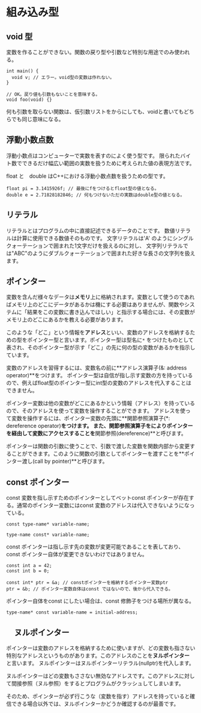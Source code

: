 # 組み込み型
## void 型
変数を作ることができない。関数の戻り型や引数など特別な用途でのみ使われる。
```
int main() {
  void v; // エラー。void型の変数は作れない。
}

// OK。戻り値も引数もないことを意味する。
void foo(void) {}
```
何も引数を取らない関数は、仮引数リストをからにしても、voidと書いてもどちらでも同じ意味になる。

## 浮動小数点数
浮動小数点はコンピューターで実数を表すのによく使う型です。
限られたバイト数でできるだけ幅広い範囲の実数を扱うために考えられた値の表現方法です。

float と　double はC++における浮動小数点数を扱うための型です。
```
float pi = 3.1415926f; // 最後にfをつけるとfloat型の値となる。
double e = 2.71828182846; // 何もつけないただの実数はdouble型の値となる。
```

## リテラル
リテラルとはプログラムの中に直接記述できるデータのことです。
数値リテラルは計算に使用できる数値そのものです。
文字リテラルは'A' のようにシングルクォーテーションで囲まれた1文字だけを扱えるのに対し、
文字列リテラルでは"ABC"のようにダブルクォーテーションで囲まれた好きな長さの文字列を扱えます。

## ポインター
変数を含んだ様々なデータは**メモリ**上に格納されます。変数として使うのであればメモリ上のどこにデータがあるかは機にする必要はありませんが、関数やシステムに「結果をこの変数に書き込んでほしい」と指示する場合には、その変数がメモリ上のどこにあるかを教える必要があります。

このような「どこ」という情報を**アドレス**といい、変数のアドレスを格納するための型をポインター型と言います。ポインター型は型名に`*` をつけたものとして表され、そのポインター型が示す「どこ」の先に何の型の変数があるかを指示しています。

変数のアドレスを習得するには、変数名の前に**アドレス演算子(&: address operator)**をつけます。
ポインター型は自信が指し示す変数の方を持っているので、例えばfloat型のポインター型にint型の変数のアドレスを代入することはできません。

ポインター変数は他の変数がどこにあるかという情報（アドレス）を持っているので、そのアドレスを使って変数を操作することができます。
アドレスを使って変数を操作するには、ポインター変数の先頭に**関節参照演算子(*: dereference operator)**をつけます。
また、関節参照演算子をによりポインターを経由して変数にアクセスすることを**関節参照(dereference)**と呼びます。

ポインターは関数の引数に使うことで、引数で渡した変数を関数内部から変更することができます。このように関数の引数としてポインターを渡すことを**ポインター渡し(call by pointer)**と呼びます。

## const ポインター
const 変数を指し示すためのポインターとしてベットconst ポインターが存在する。通常のポインター変数にはconst 変数のアドレスは代入できないようになっている。

```
const type-name* variable-name;

type-name const* variable-name;
```

const ポインターは指し示す先の変数が変更可能であることを表しており、const ポインター自体が変更できないわけではありません。

```
const int a = 42;
const int b = 0;

const int* ptr = &a; // constポインターを格納するポインター変数ptr
ptr = &b; // ポインター変数自体はconst ではないので、後から代入できる。
```

ポインター自体をconst にしたい場合は、const 修飾子をつける場所が異なる。
```
type-name* const variable-name = initial-address;
```
## 　ヌルポインター
ポインターは変数のアドレスを格納するために使いますが、どの変数も指さない特別なアドレスというものがあります。このアドレスのことを**ヌルポインター** と言います。
ヌルポインターはヌルポインターリテラル(nullptr)を代入します。

ヌルポインターはどの変数もささない無効なアドレスです。このアドレスに対して間接参照（ヌル参照）をするとプログラムがクラッシュしてしまいます。

そのため、ポインターが必ず行こうな（変数を指す）アドレスを持っていると確信できる場合以外では、ヌルポインターかどうか確認するのが最善です。